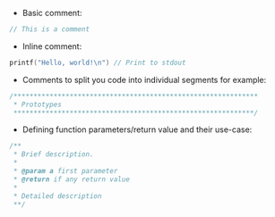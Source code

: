 
- Basic comment:

```c
// This is a comment
```

- Inline comment:

```c
printf("Hello, world!\n") // Print to stdout
```

- Comments to split you code into individual segments for example:

```c
/*************************************************************
 * Prototypes
 ************************************************************/
```

- Defining function parameters/return value and their use-case:

```c
/** 
 * Brief description.
 *
 * @param a first parameter
 * @return if any return value
 * 
 * Detailed description
 **/
```
